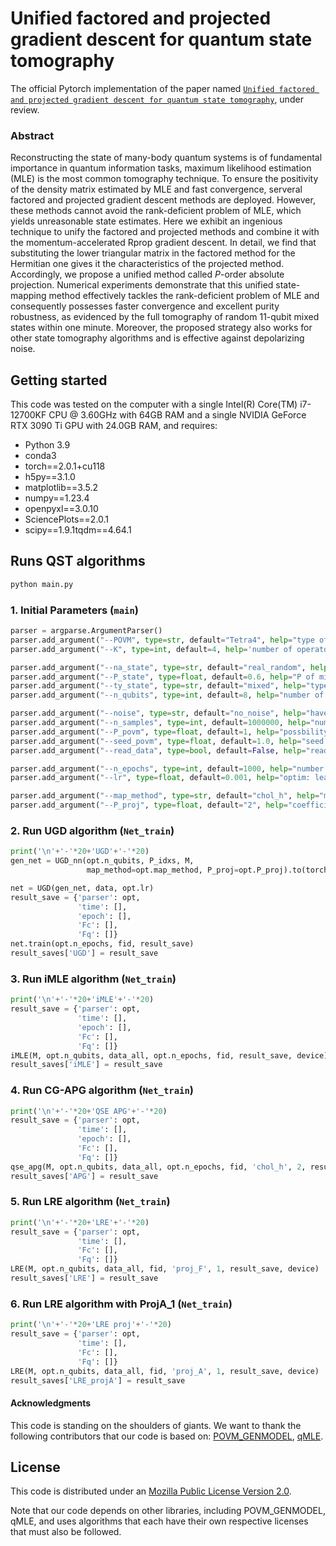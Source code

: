 # **Unified factored and projected gradient descent for quantum state tomography**

The official Pytorch implementation of the paper named [`Unified factored and projected gradient descent for quantum state tomography`](https://arxiv.org/abs/2207.05341), under review.

### **Abstract**

Reconstructing the state of many-body quantum systems is of fundamental importance in quantum information tasks, maximum likelihood estimation (MLE) is the most common tomography technique. To ensure the positivity of the density matrix estimated by MLE and fast convergence, serveral factored and projected gradient descent methods are deployed. However, these methods cannot avoid the rank-deficient problem of MLE, which yields unreasonable state estimates. Here we exhibit an ingenious technique to unify the factored and projected methods and combine it with the momentum-accelerated Rprop gradient descent. In detail, we find that substituting the lower triangular matrix in the factored method for the Hermitian one gives it the characteristics of the projected method. Accordingly, we propose a unified method called $P$-order absolute projection. Numerical experiments demonstrate that this unified state-mapping method effectively tackles the rank-deficient problem of MLE and consequently possesses faster convergence and excellent purity robustness, as evidenced by the full tomography of random 11-qubit mixed states within one minute. Moreover, the proposed strategy also works for other state tomography algorithms and is effective against depolarizing noise. 

## Getting started

This code was tested on the computer with a single Intel(R) Core(TM) i7-12700KF CPU @ 3.60GHz with 64GB RAM and a single NVIDIA GeForce RTX 3090 Ti GPU with 24.0GB RAM, and requires:

- Python 3.9
- conda3
- torch==2.0.1+cu118
- h5py==3.1.0
- matplotlib==3.5.2
- numpy==1.23.4
- openpyxl==3.0.10
- SciencePlots==2.0.1
- scipy==1.9.1tqdm==4.64.1

## Runs QST algorithms

```bash
python main.py
```

### 1. Initial Parameters (`main`)

```python
parser = argparse.ArgumentParser()
parser.add_argument("--POVM", type=str, default="Tetra4", help="type of POVM")
parser.add_argument("--K", type=int, default=4, help='number of operators in single-qubit POVM')

parser.add_argument("--na_state", type=str, default="real_random", help="name of state in library")
parser.add_argument("--P_state", type=float, default=0.6, help="P of mixed state")
parser.add_argument("--ty_state", type=str, default="mixed", help="type of state (pure, mixed)")
parser.add_argument("--n_qubits", type=int, default=8, help="number of qubits")

parser.add_argument("--noise", type=str, default="no_noise", help="have or have not sample noise (noise, no_noise, depolar_noise)")
parser.add_argument("--n_samples", type=int, default=1000000, help="number of samples")
parser.add_argument("--P_povm", type=float, default=1, help="possbility of sampling POVM operators")
parser.add_argument("--seed_povm", type=float, default=1.0, help="seed of sampling POVM operators")
parser.add_argument("--read_data", type=bool, default=False, help="read data from text in computer")

parser.add_argument("--n_epochs", type=int, default=1000, help="number of epochs of training")
parser.add_argument("--lr", type=float, default=0.001, help="optim: learning rate")

parser.add_argument("--map_method", type=str, default="chol_h", help="map method for output vector to density matrix (chol, chol_h, proj_F, proj_S, proj_A)")
parser.add_argument("--P_proj", type=float, default="2", help="coefficient for proj method")
```

### 2. Run UGD algorithm (`Net_train`)

```python
print('\n'+'-'*20+'UGD'+'-'*20)
gen_net = UGD_nn(opt.n_qubits, P_idxs, M, 
                 map_method=opt.map_method, P_proj=opt.P_proj).to(torch.float32).to(device)

net = UGD(gen_net, data, opt.lr)
result_save = {'parser': opt,
               'time': [], 
               'epoch': [],
               'Fc': [],
               'Fq': []}
net.train(opt.n_epochs, fid, result_save)
result_saves['UGD'] = result_save
```

### 3. Run iMLE algorithm (`Net_train`)

```python
print('\n'+'-'*20+'iMLE'+'-'*20)
result_save = {'parser': opt,
               'time': [], 
               'epoch': [],
               'Fc': [],
               'Fq': []}
iMLE(M, opt.n_qubits, data_all, opt.n_epochs, fid, result_save, device)
result_saves['iMLE'] = result_save
```

### 4. Run CG-APG algorithm (`Net_train`)

```python
print('\n'+'-'*20+'QSE APG'+'-'*20)
result_save = {'parser': opt,
               'time': [], 
               'epoch': [],
               'Fc': [],
               'Fq': []}
qse_apg(M, opt.n_qubits, data_all, opt.n_epochs, fid, 'chol_h', 2, result_save, device)
result_saves['APG'] = result_save
```

### 5. Run LRE algorithm (`Net_train`)

```python
print('\n'+'-'*20+'LRE'+'-'*20)
result_save = {'parser': opt,
               'time': [],
               'Fc': [],
               'Fq': []}
LRE(M, opt.n_qubits, data_all, fid, 'proj_F', 1, result_save, device)
result_saves['LRE'] = result_save
```

### 6. Run LRE algorithm with ProjA_1 (`Net_train`)

```python
print('\n'+'-'*20+'LRE proj'+'-'*20)
result_save = {'parser': opt,
               'time': [],
               'Fc': [],
               'Fq': []}
LRE(M, opt.n_qubits, data_all, fid, 'proj_A', 1, result_save, device)
result_saves['LRE_projA'] = result_save
```

#### **Acknowledgments**

This code is standing on the shoulders of giants. We want to thank the following contributors that our code is based on: [POVM_GENMODEL](https://github.com/carrasqu/POVM_GENMODEL), [qMLE](https://github.com/qMLE/qMLE).

## **License**

This code is distributed under an [Mozilla Public License Version 2.0](LICENSE).

Note that our code depends on other libraries, including POVM_GENMODEL, qMLE, and uses algorithms that each have their own respective licenses that must also be followed.
